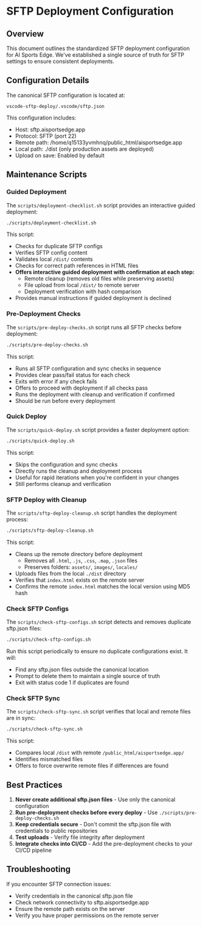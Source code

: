 # SFTP Deployment Configuration

## Overview

This document outlines the standardized SFTP deployment configuration for AI Sports Edge. We've established a single source of truth for SFTP settings to ensure consistent deployments.

## Configuration Details

The canonical SFTP configuration is located at:
```
vscode-sftp-deploy/.vscode/sftp.json
```

This configuration includes:
- Host: sftp.aisportsedge.app
- Protocol: SFTP (port 22)
- Remote path: /home/q15133yvmhnq/public_html/aisportsedge.app
- Local path: ./dist (only production assets are deployed)
- Upload on save: Enabled by default

## Maintenance Scripts

### Guided Deployment

The `scripts/deployment-checklist.sh` script provides an interactive guided deployment:

```bash
./scripts/deployment-checklist.sh
```

This script:
- Checks for duplicate SFTP configs
- Verifies SFTP config content
- Validates local `/dist/` contents
- Checks for correct path references in HTML files
- **Offers interactive guided deployment with confirmation at each step:**
  - Remote cleanup (removes old files while preserving assets)
  - File upload from local `/dist/` to remote server
  - Deployment verification with hash comparison
- Provides manual instructions if guided deployment is declined

### Pre-Deployment Checks

The `scripts/pre-deploy-checks.sh` script runs all SFTP checks before deployment:

```bash
./scripts/pre-deploy-checks.sh
```

This script:
- Runs all SFTP configuration and sync checks in sequence
- Provides clear pass/fail status for each check
- Exits with error if any check fails
- Offers to proceed with deployment if all checks pass
- Runs the deployment with cleanup and verification if confirmed
- Should be run before every deployment

### Quick Deploy

The `scripts/quick-deploy.sh` script provides a faster deployment option:

```bash
./scripts/quick-deploy.sh
```

This script:
- Skips the configuration and sync checks
- Directly runs the cleanup and deployment process
- Useful for rapid iterations when you're confident in your changes
- Still performs cleanup and verification

### SFTP Deploy with Cleanup

The `scripts/sftp-deploy-cleanup.sh` script handles the deployment process:

```bash
./scripts/sftp-deploy-cleanup.sh
```

This script:
- Cleans up the remote directory before deployment
  - Removes all `.html`, `.js`, `.css`, `.map`, `.json` files
  - Preserves folders: `assets/`, `images/`, `locales/`
- Uploads files from the local `./dist` directory
- Verifies that `index.html` exists on the remote server
- Confirms the remote `index.html` matches the local version using MD5 hash

### Check SFTP Configs

The `scripts/check-sftp-configs.sh` script detects and removes duplicate sftp.json files:

```bash
./scripts/check-sftp-configs.sh
```

Run this script periodically to ensure no duplicate configurations exist. It will:
- Find any sftp.json files outside the canonical location
- Prompt to delete them to maintain a single source of truth
- Exit with status code 1 if duplicates are found

### Check SFTP Sync

The `scripts/check-sftp-sync.sh` script verifies that local and remote files are in sync:

```bash
./scripts/check-sftp-sync.sh
```

This script:
- Compares local `/dist` with remote `/public_html/aisportsedge.app/`
- Identifies mismatched files
- Offers to force overwrite remote files if differences are found

## Best Practices

1. **Never create additional sftp.json files** - Use only the canonical configuration
2. **Run pre-deployment checks before every deploy** - Use `./scripts/pre-deploy-checks.sh`
3. **Keep credentials secure** - Don't commit the sftp.json file with credentials to public repositories
4. **Test uploads** - Verify file integrity after deployment
5. **Integrate checks into CI/CD** - Add the pre-deployment checks to your CI/CD pipeline

## Troubleshooting

If you encounter SFTP connection issues:
- Verify credentials in the canonical sftp.json file
- Check network connectivity to sftp.aisportsedge.app
- Ensure the remote path exists on the server
- Verify you have proper permissions on the remote server